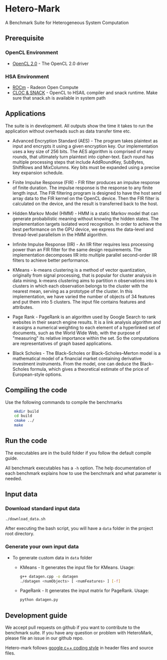 # Hetero-Mark
A Benchmark Suite for Heterogeneous System Computation

## Prerequisite

### OpenCL Environment
* [OpenCL 2.0](http://support.amd.com/en-us/kb-articles/Pages/OpenCL2-Driver.aspx) - The OpenCL 2.0 driver

### HSA Environment
* [ROCm](https://github.com/RadeonOpenCompute/ROCm) - Radeon Open Compute
* [CLOC & SNACK](https://github.com/HSAFoundation/CLOC) - OpenCL to HSAIL compiler and snack runtime.
    Make sure that snack.sh is available in system path

## Applications
The suite is in development. All outputs show the time it takes to run
the application without overheads such as data transfer time etc.

* Advanced Encryption Standard (AES) - The program takes plaintext as input and encrypts it using a given
encryption key. Our implementation uses a key size of 256 bits. The
AES algorithm is comprised of many rounds, that ultimately turn
plaintext into cipher-text. Each round has multiple processing steps
that include AddRoundKey, SubBytes, ShiftRows and MixColumns. Key bits
 must be expanded using a precise key expansion schedule.

* Finite Impulse Response (FIR) - FIR filter produces an impulse response of finite duration. The impulse
 response is the response to any finite length input. The FIR filtering
 program is designed to have the host send array data to the FIR kernel
 on the OpenCL device. Then the FIR filter is calculated on the device,
 and the result is transferred back to the host.

* Hidden Markov Model (HMM) - HMM is a static Markov model that can generate probabilistic meaning
 without knowing the hidden states. The implementation
targets isolated word recognition. In order to achieve the
best performance on the GPU device, we express the data-level
and thread-level parallelism in the HMM algorithm.

* Infinite Impulse Response (IIR) - An IIR filter requires less processing
power than an FIR filter for
the same design requirements. The implementation decomposes
IIR into multiple parallel second-order IIR filters to achieve better
performance.

* KMeans - k-means clustering is a method of vector quantization, originally from
 signal processing, that is popular for cluster analysis in data mining.
 k-means clustering aims to partition n observations into k clusters in
 which each observation belongs to the cluster with the nearest mean,
 serving as a prototype of the cluster. In this implementation, we have
 varied the number of objects of 34 features and put them into 5 clusters.
 The input file contains features and attributes.

* Page Rank - PageRank is an algorithm used by Google Search to rank websites in their
 search engine results. It is a link analysis algorithm and it assigns a
 numerical weighting to each element of a hyperlinked set of documents,
 such as the World Wide Web, with the purpose of "measuring" its relative
 importance within the set. So the computations are representatives of graph
 based applications.

* Black Scholes - The Black–Scholes or Black–Scholes–Merton model is a mathematical
model of a financial market containing derivative investment instruments. From the model,
one can deduce the Black–Scholes formula, which gives a theoretical estimate of
the price of European-style options.

## Compiling the code

Use the following commands to compile the benchmarks

```bash
    mkdir build
    cd build
    cmake ../
    make
```

## Run the code
The executables are in the build folder if you follow the default compile guide.

All benchmark executables has a `-h` option.
The help documentation of each benchmark explains how to use the benchmark and what parameter is needed.


## Input data

### Download standard input data

```bash
./download_data.sh
```

After executing the bash script, you will have a `data` folder in the project
root directory.

### Generate your own input data
* To generate custom data in `data` folder

  * KMeans - It generates the input file for KMeans. Usage:

    ``` bash
    g++ datagen.cpp -o datagen
    ./datagen <numObjects> [ <numFeatures> ] [-f]
    ```

  * PageRank - It generates the input matrix for PageRank. Usage:

    ``` bash
    python datagen.py
    ```

## Development guide

We accept pull requests on github if you want to contribute to the benchmark suite.
If you have any question or problem with HeteroMark, please file an issue in our github repo.

Hetero-mark follows [google c++ coding style](https://google.github.io/styleguide/cppguide.html) in header files and source files.
